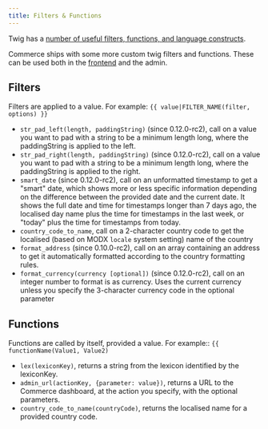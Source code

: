 ```yaml
---
title: Filters & Functions
---
```


Twig has a [number of useful filters, functions, and language constructs](https://twig.symfony.com/doc/2.x/). 

Commerce ships with some more custom twig filters and functions. These can be used both in the [frontend](../Front-end_Theming) and the admin.

## Filters

Filters are applied to a value. For example: `{{ value|FILTER_NAME(filter, options) }}`

- `str_pad_left(length, paddingString)` (since 0.12.0-rc2), call on a value you want to pad with a string to be a minimum length long, where the paddingString is applied to the left.
- `str_pad_right(length, paddingString)` (since 0.12.0-rc2), call on a value you want to pad with a string to be a minimum length long, where the paddingString is applied to the right.
- `smart_date` (since 0.12.0-rc2), call on an unformatted timestamp to get a "smart" date, which shows more or less specific information depending on the difference between the provided date and the current date. It shows the full date and time for timestamps longer than 7 days ago, the localised day name plus the time for timestamps in the last week, or "today" plus the time for timestamps from today.
- `country_code_to_name`, call on a 2-character country code to get the localised (based on MODX `locale` system setting) name of the country
- `format_address` (since 0.10.0-rc2), call on an array containing an address to get it automatically formatted according to the country formatting rules.
- `format_currency(currency [optional])` (since 0.12.0-rc2), call on an integer number to format is as currency. Uses the current currency unless you specify the 3-character currency code in the optional parameter

## Functions

Functions are called by itself, provided a value. For example:: `{{ functionName(Value1, Value2)`

- `lex(lexiconKey)`, returns a string from the lexicon identified by the lexiconKey. 
- `admin_url(actionKey, {parameter: value})`, returns a URL to the Commerce dashboard, at the action you specify, with the optional parameters. 
- `country_code_to_name(countryCode)`, returns the localised name for a provided country code. 
